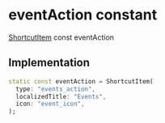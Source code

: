 


# eventAction constant







[ShortcutItem](https://pub.dev/documentation/quick_actions_platform_interface/1.0.4/types_types/ShortcutItem-class.html) const eventAction
  







## Implementation

```dart
static const eventAction = ShortcutItem(
  type: "events_action",
  localizedTitle: "Events",
  icon: "event_icon",
);
```







